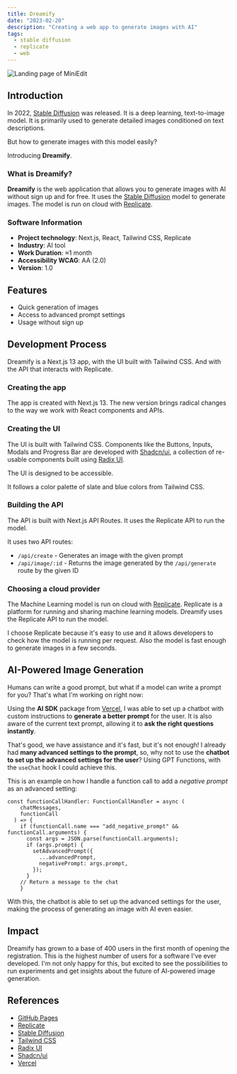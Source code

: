 ```yaml
---
title: Dreamify
date: "2023-02-20"
description: "Creating a web app to generate images with AI"
tags:
  - stable diffusion
  - replicate
  - web
---
```


<img src="/dreamify__cover.webp" alt="Landing page of MiniEdit" />

## Introduction

In 2022, [Stable Diffusion](https://en.wikipedia.org/wiki/Stable_Diffusion) was released. It is a deep learning, text-to-image model. It is primarily used to generate detailed images conditioned on text descriptions.

But how to generate images with this model easily?

Introducing **Dreamify**.

### What is Dreamify?

**Dreamify** is the web application that allows you to generate images with AI without sign up and for free. It uses the [Stable Diffusion](https://stability.ai/blog/stable-diffusion-public-release) model to generate images. The model is run on cloud with [Replicate](https://replicate.com/).

### Software Information

- **Project technology**: Next.js, React, Tailwind CSS, Replicate
- **Industry**: AI tool
- **Work Duration**: ≈1 month
- **Accessibility WCAG**: AA (2.0)
- **Version**: 1.0

## Features

- Quick generation of images
- Access to advanced prompt settings
- Usage without sign up

## Development Process

Dreamify is a Next.js 13 app, with the UI built with Tailwind CSS. And with the API that interacts with Replicate.

### Creating the app

The app is created with Next.js 13. The new version brings radical changes to the way we work with React components and APIs.

### Creating the UI

The UI is built with Tailwind CSS. Components like the Buttons, Inputs, Modals and Progress Bar are developed with [Shadcn/ui](https://ui.shadcn.com/docs), a collection of re-usable components built using [Radix UI](https://www.radix-ui.com/).

The UI is designed to be accessible.

It follows a color palette of slate and blue colors from Tailwind CSS.

### Building the API

The API is built with Next.js API Routes. It uses the Replicate API to run the model.

It uses two API routes:

- `/api/create` - Generates an image with the given prompt
- `/api/image/:id` - Returns the image generated by the `/api/generate` route by the given ID

### Choosing a cloud provider

The Machine Learning model is run on cloud with [Replicate](https://replicate.com/). Replicate is a platform for running and sharing machine learning models. Dreamify uses the Replicate API to run the model.

I choose Replicate because it's easy to use and it allows developers to check how the model is running per request. Also the model is fast enough to generate images in a few seconds.

## AI-Powered Image Generation

Humans can write a good prompt, but what if a model can write a prompt for you? That's what I'm working on right now:

Using the **AI SDK** package from [Vercel](https://vercel.com/), I was able to set up a chatbot with custom instructions to **generate a better prompt** for the user. It is also aware of the current text prompt, allowing it to **ask the right questions instantly**.

That's good, we have assistance and it's fast, but it's not enough! I already had **many advanced settings to the prompt**, so, why not to use the **chatbot to set up the advanced settings for the user**? Using GPT Functions, with the `useChat` hook I could achieve this.

This is an example on how I handle a function call to add a _negative prompt_ as an advanced setting:

```tsx
const functionCallHandler: FunctionCallHandler = async (
    chatMessages,
    functionCall
  ) => {
    if (functionCall.name === "add_negative_prompt" && functionCall.arguments) {
      const args = JSON.parse(functionCall.arguments);
      if (args.prompt) {
        setAdvancedPrompt({
          ...advancedPrompt,
          negativePrompt: args.prompt,
        });
      }
    // Return a message to the chat
    }
```

With this, the chatbot is able to set up the advanced settings for the user, making the process of generating an image with AI even easier.

## Impact

Dreamify has grown to a base of 400 users in the first month of opening the registration. This is the highest number of users for a software I've ever developed. I'm not only happy for this, but excited to see the possibilities to run experiments and get insights about the future of AI-powered image generation.

## References

- <a href="https://pages.github.com" target="_blank">GitHub Pages</a>
- <a href="https://replicate.com/" target="_blank">Replicate</a>
- <a href="https://stability.ai/blog/stable-diffusion-public-release" target="_blank">Stable Diffusion</a>
- <a href="https://tailwindcss.com/" target="_blank">Tailwind CSS</a>
- <a href="https://www.radix-ui.com/" target="_blank">Radix UI</a>
- <a href="https://ui.shadcn.com/docs" target="_blank">Shadcn/ui</a>
- <a href="https://vercel.com/" target="_blank">Vercel</a>
